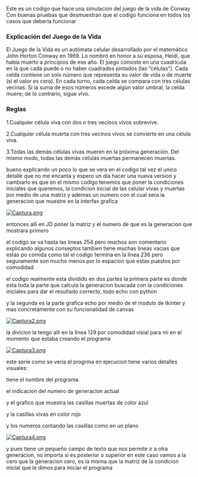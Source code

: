 Este es un codigo que hace una simulacion del juego de la vida de Conway
Con buenas pruebas que desmuestran que el codigo funciona en todos los casos que deberia funcionar 

### Explicación del Juego de la Vida

El Juego de la Vida es un autómata celular desarrollado por el matemático John Horton Conway en 1969. Lo nombró en honor a su esposa, Heidi, que había muerto a principios de ese año. El juego consiste en una cuadrícula en la que cada puede o no haber cuadrados pintados (las “células”).
Cada celda contiene un solo número que representa su valor de vida o de muerte (si el valor es cero). En cada turno, cada celda se compara con tres células vecinas. Si la suma de esos números excede algún valor umbral, la celda muere; de lo contrario, sigue vivo.

### Reglas

1.Cualquier célula viva con dos o tres vecinos vivos sobrevive.

2.Cualquier célula muerta con tres vecinos vivos se convierte en una célula viva.

3.Todas las demás células vivas mueren en la próxima generación. Del mismo modo, todas las demás células muertas permanecen muertas.

bueno explicando un poco lo que se vera en el codigo tal vez el unico detalle que no me encanta y espero un dia hacer una nueva version y cambiarlo 
es que en el mismo codigo tenemos que poner la condiciones iniciales que queremos,
la condicion inicial de las celular vivas y muertas por medio de una matriz y ademas un numero con el cual sera la generacion que muestre en la interfas grafica 

[![Captura.png](https://i.postimg.cc/1zMhgxdS/Captura.png)](https://postimg.cc/t11mfcyv)


entonces alli en JD poner la matriz y el numero de que es la generacion que mostrara primero 

el codigo  se va hasta las lineas 254 pero muchos son comentario explicando algunos conseptos
tambien tiene muchas lineas vacias que estas po comida como tal el codigo termina en la linea 236 pero seguramente son mucho menos 
por lo espacion que estas puestos por comodidad 

el codigo realmente esta dividido en dos partes la primera parte es donde esta toda la parte que calcula la generacion buscada con la condiciones iniciales 
para dar el resultado correcto, todo echo con python

y la segunda es la parte grafica echo por medio de el modulo de tkinter y mas concretamente con su funcionalidad de canvas

[![Captura2.png](https://i.postimg.cc/mDJHGnB3/Captura2.png)](https://postimg.cc/WFm3GXDt)

la divicion la tengo alli en la linea 129 por comodidad visial para mi en el momento que estaba creando el programa 

[![Captura3.png](https://i.postimg.cc/nL78kjMH/Captura3.png)](https://postimg.cc/Ff9nFKjq)

este serie como se veria el progrma en ejecucion tiene varios detalles visuales:

tiene el nombre del programa 

el indicacion del numero de generacion actual 

y el  grafico que muestra las casillas muertas de color azul

y la casillas vivas en color rojo  

y los numeros contando las casillas como en un plano

[![Captura4.png](https://i.postimg.cc/xTbPqKZT/Captura4.png)](https://postimg.cc/hfcm57gH)

y pues tiene un pequeño campo de texto que nos permite ir a otra generacion, no importa si es posterior o superior en este caso vamos a la cero 
que la generacion cero, es la misma que la matriz de la condicion inicial que le dimos para iniciar el programa 


